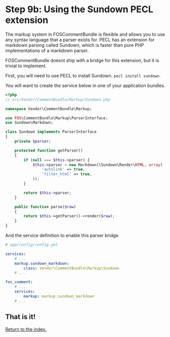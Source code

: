 Step 9b: Using the Sundown PECL extension
======================================

The markup system in FOSCommentBundle is flexible and allows you to use any
syntax language that a parser exists for. PECL has an extension for markdown
parsing called Sundown, which is faster than pure PHP implementations of a
markdown parser.

FOSCommentBundle doesnt ship with a bridge for this extension, but it is
trivial to implement.

First, you will need to use PECL to install Sundown. `pecl install sundown`.

You will want to create the service below in one of your application bundles.

``` php
<?php
// src/Vendor/CommentBundle/Markup/Sundown.php

namespace Vendor\CommentBundle\Markup;

use FOS\CommentBundle\Markup\ParserInterface;
use Sundown\Markdown;

class Sundown implements ParserInterface
{
    private $parser;

    protected function getParser()
    {
        if (null === $this->parser) {
            $this->parser = new Markdown(\Sundown\Render\HTML, array(
                'autolink' => true,
                'filter_html' => true,
            ));
        }

        return $this->parser;
    }

    public function parse($raw)
    {
        return $this->getParser()->render($raw);
    }
}
```

And the service definition to enable this parser bridge

``` yaml
# app/config/config.yml

services:
    # ...
    markup.sundown_markdown:
        class: Vendor\CommentBundle\Markup\Sundown
    # ...

fos_comment:
    # ...
    services:
        markup: markup.sundown_markdown
    # ...
```

## That is it!
[Return to the index.](index.md)
